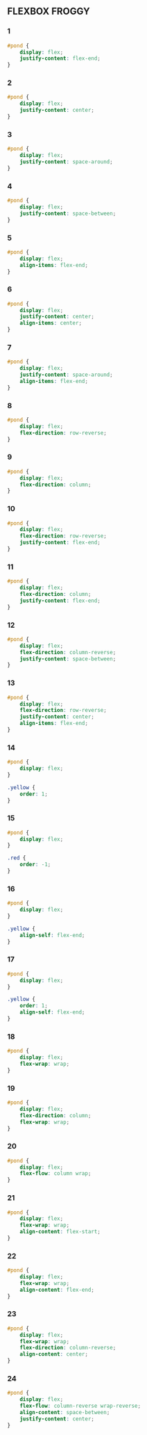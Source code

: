 ## FLEXBOX FROGGY

### 1

```css
#pond {
    display: flex;
    justify-content: flex-end;
}
```



### 2

```css
#pond {
    display: flex;
    justify-content: center;
}
```



### 3

```css
#pond {
    display: flex;
    justify-content: space-around;
}
```



### 4

```css
#pond {
    display: flex;
    justify-content: space-between;
}
```



### 5

```css
#pond {
    display: flex;
    align-items: flex-end;
}
```



### 6

```css
#pond {
    display: flex;
    justify-content: center;
    align-items: center;
}
```



### 7

```css
#pond {
    display: flex;
    justify-content: space-around;
    align-items: flex-end;
}
```



### 8

```css
#pond {
    display: flex;
    flex-direction: row-reverse;
}
```



### 9

```css
#pond {
    display: flex;
    flex-direction: column;
}
```



### 10

```css
#pond {
    display: flex;
    flex-direction: row-reverse;
    justify-content: flex-end;
}
```



### 11

```css
#pond {
    display: flex;
    flex-direction: column;
    justify-content: flex-end;
}
```



### 12

```css
#pond {
    display: flex;
    flex-direction: column-reverse;
    justify-content: space-between;
}
```



### 13

```css
#pond {
    display: flex;
    flex-direction: row-reverse;
    justify-content: center;
    align-items: flex-end;
}
```



### 14

```css
#pond {
    display: flex;
}

.yellow {
    order: 1;
}
```



### 15

```css
#pond {
    display: flex;
}

.red {
    order: -1;
}
```



### 16

```css
#pond {
    display: flex;
}

.yellow {
    align-self: flex-end;
}
```



### 17

```css
#pond {
    display: flex;
}

.yellow {
    order: 1;
    align-self: flex-end;
}
```



### 18

```css
#pond {
    display: flex;
    flex-wrap: wrap;
}
```



### 19

```css
#pond {
    display: flex;
    flex-direction: column;
    flex-wrap: wrap;
}
```



### 20

```css
#pond {
    display: flex;
    flex-flow: column wrap;
}
```



### 21

```css
#pond {
    display: flex;
    flex-wrap: wrap;
    align-content: flex-start;
}
```



### 22

```css
#pond {
    display: flex;
    flex-wrap: wrap;
    align-content: flex-end;
}
```



### 23

```css
#pond {
    display: flex;
    flex-wrap: wrap;
    flex-direction: column-reverse;
	align-content: center;
}
```



### 24

```css
#pond {
    display: flex;
    flex-flow: column-reverse wrap-reverse;
	align-content: space-between;
	justify-content: center;
}
```

